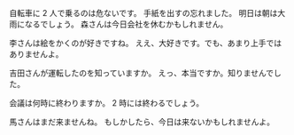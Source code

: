 自転車に 2 人で乗るのは危ないです。
手紙を出すの忘れました。
明日は朝は大雨になるでしょう。
森さんは今日会社を休むかもしれません。

李さんは絵をかくのが好きですね。
ええ、大好きです。でも、あまり上手ではありませんよ。

吉田さんが運転したのを知っていますか。
えっ、本当ですか。知りませんでした。

会議は何時に終わりますか。
2 時には終わるでしょう。

馬さんはまだ来ませんね。
もしかしたら、今日は来ないかもしれませんよ。
